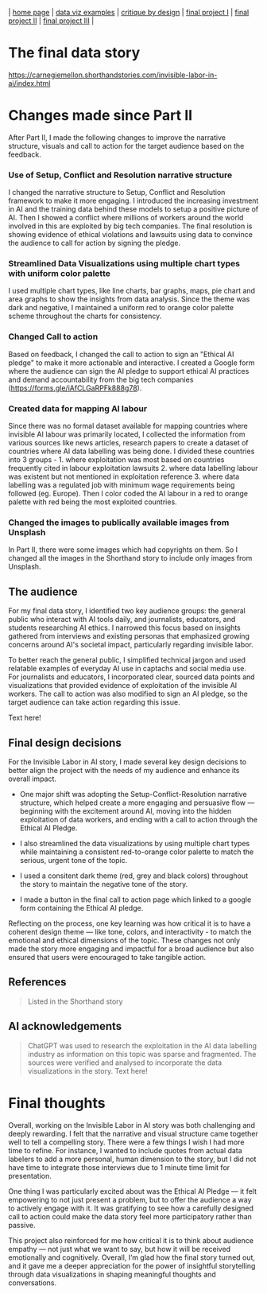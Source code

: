 | [home page](https://ashishpcmu.github.io/dataviz-portfolio/) | [data viz examples](dataviz-examples) | [critique by design](critique-by-design) | [final project I](final-project-part-one) | [final project II](final-project-part-two) | [final project III](final-project-part-three) |

# The final data story

https://carnegiemellon.shorthandstories.com/invisible-labor-in-ai/index.html



# Changes made since Part II

After Part II, I made the following changes to improve the narrative structure, visuals and call to action for the target audience based on the feedback.

### Use of Setup, Conflict and Resolution narrative structure

I changed the narrative structure to Setup, Conflict and Resolution framework to make it more engaging. I introduced the increasing investment in AI and the training data behind these models to setup a positive picture of AI. Then I showed a conflict where millions of workers around the world involved in this are exploited by big tech companies. The final resolution is showing evidence of ethical violations and lawsuits using data to convince the audience to call for action by signing the pledge.

### Streamlined Data Visualizations using multiple chart types with uniform color palette

I used multiple chart types, like line charts, bar graphs, maps, pie chart and area graphs to show the insights from data analysis. Since the theme was dark and negative, I maintained a uniform red to orange color palette scheme throughout the charts for consistency. 

### Changed Call to action

Based on feedback, I changed the call to action to sign an "Ethical AI pledge" to make it more actionable and interactive. I created a Google form where the audience can sign the AI pledge to support ethical AI practices and demand accountability from the big tech companies (https://forms.gle/iAfCLGaRPFk888g78). 

### Created data for mapping AI labour

Since there was no formal dataset available for mapping countries where invisible AI labour was primarily located, I collected the information from various sources like news articles, research papers to create a dataset of countries where AI data labelling was being done. I divided these countries into 3 groups - 1. where exploitation was most based on countries frequently cited in labour exploitation lawsuits 2. where data labelling labour was existent but not mentioned in exploitation reference 3. where data labelling was a regulated job with minimum wage requirements being followed (eg. Europe). Then I color coded the AI labour in a red to orange palette with red being the most exploited countries.

### Changed the images to publically available images from Unsplash

In Part II, there were some images which had copyrights on them. So I changed all the images in the Shorthand story to include only images from Unsplash. 

## The audience

For my final data story, I identified two key audience groups: the general public who interact with AI tools daily, and journalists, educators, and students researching AI ethics. I narrowed this focus based on insights gathered from interviews and existing personas that emphasized growing concerns around AI's societal impact, particularly regarding invisible labor. 

To better reach the general public, I simplified technical jargon and used relatable examples of everyday AI use in captachs and social media use. For journalists and educators, I incorporated clear, sourced data points and visualizations that provided evidence of exploitation of the invisible AI workers. The call to action was also modified to sign an AI pledge, so the target audience can take action regarding this issue.

Text here!

## Final design decisions


For the Invisible Labor in AI story, I made several key design decisions to better align the project with the needs of my audience and enhance its overall impact. 

- One major shift was adopting the Setup-Conflict-Resolution narrative structure, which helped create a more engaging and persuasive flow — beginning with the excitement around AI, moving into the hidden exploitation of data workers, and ending with a call to action through the Ethical AI Pledge.

- I also streamlined the data visualizations by using multiple chart types while maintaining a consistent red-to-orange color palette to match the serious, urgent tone of the topic. 

- I used a consitent dark theme (red, grey and black colors) throughout the story to maintain the negative tone of the story.

- I made a button in the final call to action page which linked to a google form containing the Ethical AI pledge.

Reflecting on the process, one key learning was how critical it is to have a coherent design theme — like tone, colors, and interactivity - to match the emotional and ethical dimensions of the topic. These changes not only made the story more engaging and impactful for a broad audience but also ensured that users were encouraged to take tangible action.




## References
> Listed in the  Shorthand story
> 
## AI acknowledgements

> ChatGPT was used to research the exploitation in the AI data labelling industry as information on this topic was sparse and fragmented. The sources were verified and analysed to incorporate the data visualizations in the story.
Text here!

# Final thoughts

Overall, working on the Invisible Labor in AI story was both challenging and deeply rewarding. I felt that the narrative and visual structure came together well to tell a compelling story. There were  a few things I wish I had more time to refine. For instance, I  wanted to include quotes from actual data labelers to add a more personal, human dimension to the story, but I did not have time to integrate those interviews due to 1 minute time limit for presentation.

One thing I was particularly excited about was the Ethical AI Pledge — it felt empowering to not just present a problem, but to offer the audience a way to actively engage with it. It was gratifying to see how a carefully designed call to action could make the data story feel more participatory rather than passive.

This project also reinforced for me how critical it is to think about audience empathy — not just what we want to say, but how it will be received emotionally and cognitively.  Overall, I’m glad how the final story turned out, and it gave me a deeper appreciation for the power of insightful storytelling through data visualizations in shaping meaningful thoughts and conversations.

